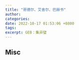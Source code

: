 ```yaml
---
title: "哥德尔、艾舍尔、巴赫书"
author: 
categories: 
date: 2022-10-17 01:53:06 +0800
tags: 
excerpt: GEB：集异璧
---
```








## Misc





